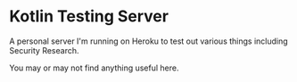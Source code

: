 # Kotlin Testing Server

A personal server I'm running on Heroku to test out various things including Security Research.

You may or may not find anything useful here.

